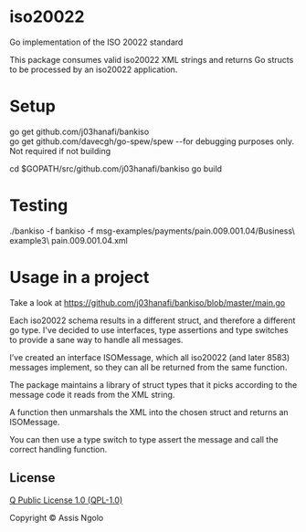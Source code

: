 # iso20022

Go implementation of the ISO 20022 standard

This package consumes valid iso20022 XML strings and returns Go structs to be processed by an iso20022 application.


# Setup
go get github.com/j03hanafi/bankiso  
go get github.com/davecgh/go-spew/spew  --for debugging purposes only. Not required if not building

cd $GOPATH/src/github.com/j03hanafi/bankiso
go build  


# Testing

./bankiso -f bankiso -f msg-examples/payments/pain.009.001.04/Business\ example3\ pain.009.001.04.xml

# Usage in a project
Take a look at https://github.com/j03hanafi/bankiso/blob/master/main.go

Each iso20022 schema results in a different struct, and therefore a different go type.
I've decided to use interfaces, type assertions and type switches to provide a sane way to handle all messages.

I’ve created an interface ISOMessage, which all iso20022 (and later 8583) messages implement, so they can all be returned from the same function.

The package maintains a library of struct types that it picks according to the message code it reads from the XML string.

A function then unmarshals the XML into the chosen struct and returns an ISOMessage.

You can then use a type switch to type assert the message and call the correct handling function.


## License
[Q Public License 1.0 (QPL-1.0)](https://en.wikipedia.org/wiki/Q_Public_License)

Copyright &copy; Assis Ngolo
